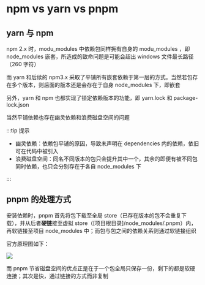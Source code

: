 # npm vs yarn vs pnpm

## yarn 与 npm

npm 2.x 时，modu_modules 中依赖包同样拥有自身的 modu_modules ，即 node_modules 嵌套，所造成的致命问题是可能会超出 windows 文件最长路径（260 字符）

而 yarn 和后续的 npm3.x 采取了平铺所有嵌套依赖于第一层的方式。当然若包存在多个版本，则后面的版本还是会存在于自身 node_modules 下，即嵌套

另外，yarn 和 npm 也都实现了锁定依赖版本的功能，即 yarn.lock 和 package-lock.json

当然平铺依赖也存在幽灵依赖和浪费磁盘空间的问题

:::tip 提示

- 幽灵依赖：依赖包平铺的原因，导致未声明在 dependencies 内的依赖，依旧可在代码中被引入
- 浪费磁盘空间：同名不同版本的包只会提升其中一个，其余的即便有被不同包同时依赖，也只会分别存在于各自 node_modules 下

:::

## pnpm 的处理方式

安装依赖时，pnpm 首先将包下载至全局 store（已存在版本的包不会重复下载），并从后者**硬链**接至虚拟 store（[项目根目录]/node_modules/.pnpm）内，再软链接至项目 node_modules 中；而包与包之间的依赖关系则通过软链接组织

官方原理图如下：

![](https://p1-juejin.byteimg.com/tos-cn-i-k3u1fbpfcp/326a2090786e4d16b2d6fce25e876680~tplv-k3u1fbpfcp-zoom-in-crop-mark:4536:0:0:0.awebp?)

而 pnpm 节省磁盘空间的优点正是在于一个包全局只保存一份，剩下的都是软硬连接；其次是快，通过链接的方式而非复制
